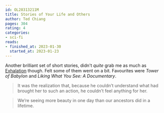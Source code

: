```yaml
---
id: OL28313211M
title: Stories of Your Life and Others
author: Ted Chiang
pages: 304
rating: 4
categories:
- sci-fi
reads:
- finished_at: 2023-01-30
  started_at: 2023-01-23
---
```


Another brilliant set of short stories, didn't _quite_ grab me as much as
[Exhalation](/books/exhalation.html) though. Felt some of them went on a bit.
Favourites were _Tower of Babylon_ and _Liking What You See: A Documentary_.

> It was the realization that, because he couldn’t understand what had brought her to such an action, he couldn’t feel anything for her.

> We’re seeing more beauty in one day than our ancestors did in a lifetime.

